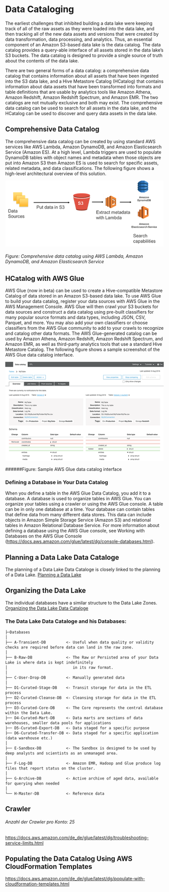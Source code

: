 # Data Cataloging
The earliest challenges that inhibited building a data lake were keeping track of all of the raw assets as they were loaded into the data lake, and then tracking all of the new data assets and versions that were created by data transformation, data processing, and analytics. Thus, an essential component of an Amazon S3-based data lake is the data catalog. The data catalog provides a query-able interface of all assets stored in the data lake’s S3 buckets. The data catalog is designed to provide a single source of truth about the contents of the data lake.

There are two general forms of a data catalog: a comprehensive data catalog that contains information about all assets that have been ingested into the S3 data lake, and a Hive Metastore Catalog (HCatalog) that contains information about data assets that have been transformed into formats and table definitions that are usable by analytics tools like Amazon Athena, Amazon Redshift, Amazon Redshift Spectrum, and Amazon EMR. The two catalogs are not mutually exclusive and both may exist. The comprehensive data catalog can be used to search for all assets in the data lake, and the HCatalog can be used to discover and query data assets in the data lake.

## Comprehensive Data Catalog
The comprehensive data catalog can be created by using standard AWS services like AWS Lambda, Amazon DynamoDB, and Amazon Elasticsearch Service (Amazon ES). At a high level, Lambda triggers are used to populate DynamoDB tables with object names and metadata when those objects are put into Amazon S3 then Amazon ES is used to search for specific assets, related metadata, and data classifications. The following figure shows a high-level architectural overview of this solution.

![Comprehensive-Data-Catalog](https://github.com/ssemmler/aws-data-lake-with-airflow/blob/master/docs/img/Comprehensive-Data-Catalog.png "Comprehensive-Data-Catalog")

###### Figure: Comprehensive data catalog using AWS Lambda, Amazon DynamoDB, and Amazon Elasticsearch Service

## HCatalog with AWS Glue
AWS Glue (now in beta) can be used to create a Hive-compatible Metastore Catalog of data stored in an Amazon S3-based data lake. To use AWS Glue to build your data catalog, register your data sources with AWS Glue in the AWS Management Console. AWS Glue will then crawl your S3 buckets for data sources and construct a data catalog using pre-built classifiers for many popular source formats and data types, including JSON, CSV, Parquet, and more. You may also add your own classifiers or choose classifiers from the AWS Glue community to add to your crawls to recognize and catalog other data formats. The AWS Glue-generated catalog can be used by Amazon Athena, Amazon Redshift, Amazon Redshift Spectrum, and Amazon EMR, as well as third-party analytics tools that use a standard Hive Metastore Catalog. The following figure shows a sample screenshot of the AWS Glue data catalog interface.

![HCatalog with AWS Glue](https://github.com/ssemmler/aws-data-lake-with-airflow/blob/master/docs/img/HCatalog-with-AWS-Glue.png "HCatalog with AWS Glue")

######Figure: Sample AWS Glue data catalog interface

### Defining a Database in Your Data Catalog
When you define a table in the AWS Glue Data Catalog, you add it to a database. A database is used to organize tables in AWS Glue. You can organize your tables using a crawler or using the AWS Glue console. A table can be in only one database at a time.
Your database can contain tables that define data from many different data stores. This data can include objects in Amazon Simple Storage Service (Amazon S3) and relational tables in Amazon Relational Database Service.
For more information about defining a database using the AWS Glue console, see Working with Databases on the AWS Glue Console (https://docs.aws.amazon.com/glue/latest/dg/console-databases.html).

## Planning a Data Lake Data Cataloge
The planning of a Data Lake Data Cataloge is closely linked to the planning of a Data Lake.
[Planning a Data Lake](https://github.com/ssemmler/aws-data-lake-with-airflow/blob/master/s3/data-lake-zones/README.md#planning-a-data-lake)

## Organizing the Data Lake
The individual databases have a similar structure to the Data Lake Zones.
[Organizing the Data Lake Data Cataloge](https://github.com/ssemmler/aws-data-lake-with-airflow/blob/master/s3/data-lake-zones/README.md#organizing-the-data-lake)

### The Data Lake Data Cataloge and his Databases:
```
├─Databases
│
├── A-Transient-DB         <- Useful when data quality or validity checks are required before data can land in the raw zone.
│
├── B-Raw-DB               <- The Raw or Persisted area of your Data Lake is where data is kept indefinitely
│                             in its raw format.
│   
├── C-User-Drop-DB         <- Manually generated data
│   
├── D1-Curated-Stage-DB    <- Transit storage for data in the ETL process
├── D2-Curated-Cleanse-DB  <- Cleansing storage for data in the ETL process
├── D3-Curated-Core-DB     <- The Core represents the central database within the Data Lake.
├── D4-Curated-Mart-DB     <- Data marts are sections of data warehouses, smaller data pools for applications
├── D5-Curated-Export-DB   <- Data staged for a specific purpose
├── D6-Curated-Transfer-DB <- Data staged for a specific application (data warehouse etc.)
│
├── E-Sandbox-DB           <- The Sandbox is designed to be used by deep analysts and scientists as an unmanaged area.
│
├── F-Log-DB               <- Amazon EMR, Hadoop and Glue produce log files that report status on the cluster.
│   
├── G-Archive-DB           <- Active archive of aged data, available for querying when needed
│   
└── H-Master-DB            <- Reference data
```
## Crawler
###### Anzahl der Crawler pro Konto:	25
https://docs.aws.amazon.com/de_de/glue/latest/dg/troubleshooting-service-limits.html

## Populating the Data Catalog Using AWS CloudFormation Templates
https://docs.aws.amazon.com/de_de/glue/latest/dg/populate-with-cloudformation-templates.html

